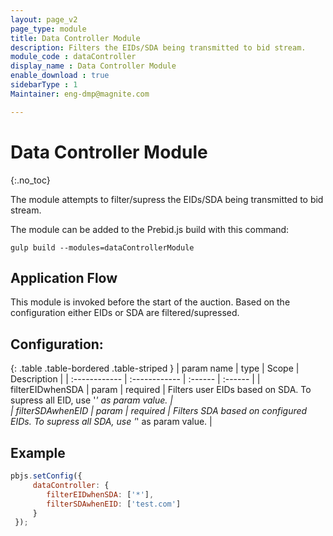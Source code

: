 ```yaml
---
layout: page_v2
page_type: module
title: Data Controller Module
description: Filters the EIDs/SDA being transmitted to bid stream.
module_code : dataController
display_name : Data Controller Module
enable_download : true
sidebarType : 1
Maintainer: eng-dmp@magnite.com

---
```



# Data Controller Module
{:.no_toc}

The module attempts to filter/supress the EIDs/SDA being transmitted to bid stream.

The module can be added to the Prebid.js build with this command:

```
gulp build --modules=dataControllerModule
```

## Application Flow

This module is invoked before the start of the auction.
Based on the configuration either EIDs or SDA are filtered/supressed.

## Configuration:

{: .table .table-bordered .table-striped }
|  param name | type  | Scope | Description |
 | :------------ | :------------ | :------ | :------ | 
 |  filterEIDwhenSDA  | param | required | Filters user EIDs based on SDA. To supress all EID, use '*' as param value. |  
 |  filterSDAwhenEID  | param | required | Filters SDA based on configured EIDs. To supress all SDA, use '*' as param value. |   


## Example

```javascript
pbjs.setConfig({
     dataController: {
        filterEIDwhenSDA: ['*'],
        filterSDAwhenEID: ['test.com'] 
     }
 });
```
